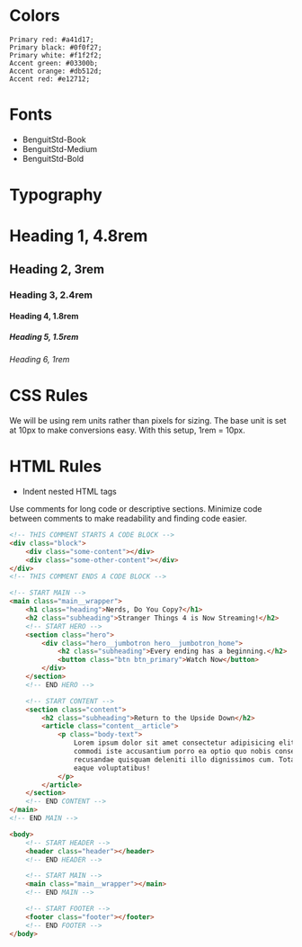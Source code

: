 # Colors

    Primary red: #a41d17;
    Primary black: #0f0f27;
    Primary white: #f1f2f2;
    Accent green: #03300b;
    Accent orange: #db512d;
    Accent red: #e12712;

# Fonts

- BenguitStd-Book
- BenguitStd-Medium
- BenguitStd-Bold

# Typography

# Heading 1, 4.8rem

## Heading 2, 3rem

### Heading 3, 2.4rem

#### Heading 4, 1.8rem

##### Heading 5, 1.5rem

###### Heading 6, 1rem

# CSS Rules

We will be using rem units rather than pixels for sizing. The base unit is set at 10px to make conversions easy.
With this setup, 1rem = 10px.

# HTML Rules

- Indent nested HTML tags

Use comments for long code or descriptive sections. Minimize code between comments to make readability and finding code easier.

```html
<!-- THIS COMMENT STARTS A CODE BLOCK -->
<div class="block">
	<div class="some-content"></div>
	<div class="some-other-content"></div>
</div>
<!-- THIS COMMENT ENDS A CODE BLOCK -->
```

```html
<!-- START MAIN -->
<main class="main__wrapper">
	<h1 class="heading">Nerds, Do You Copy?</h1>
	<h2 class="subheading">Stranger Things 4 is Now Streaming!</h2>
	<!-- START HERO -->
	<section class="hero">
		<div class="hero__jumbotron hero__jumbotron_home">
			<h2 class="subheading">Every ending has a beginning.</h2>
			<button class="btn btn_primary">Watch Now</button>
		</div>
	</section>
	<!-- END HERO -->

	<!-- START CONTENT -->
	<section class="content">
		<h2 class="subheading">Return to the Upside Down</h2>
		<article class="content__article">
			<p class="body-text">
				Lorem ipsum dolor sit amet consectetur adipisicing elit. Unde illum, magni, odio quas
				commodi iste accusantium porro ea optio quo nobis consequuntur molestias quaerat in sunt
				recusandae quisquam deleniti illo dignissimos cum. Totam eum error vitae temporibus ipsum
				eaque voluptatibus!
			</p>
		</article>
	</section>
	<!-- END CONTENT -->
</main>
<!-- END MAIN -->
```

```html
<body>
	<!-- START HEADER -->
	<header class="header"></header>
	<!-- END HEADER -->

	<!-- START MAIN -->
	<main class="main__wrapper"></main>
	<!-- END MAIN -->

	<!-- START FOOTER -->
	<footer class="footer"></footer>
	<!-- END FOOTER -->
</body>
```
